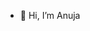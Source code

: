 - 👋 Hi, I’m Anuja

<!---
anujaaaa28/anujaaaa28 is a ✨ special ✨ repository because its `README.md` (this file) appears on your GitHub profile.
You can click the Preview link to take a look at your changes.
--->
